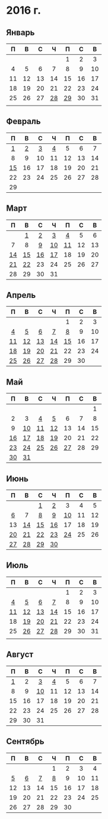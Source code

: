 # 2016 г.
## Январь
|П|В|С|Ч|П|С|В|
|:-:|:-:|:-:|:-:|:-:|:-:|:-:|
| | | | |1|2|3|
|4|5|6|7|8|9|10|
|11|12|13|14|15|16|17|
|18|19|20|21|22|23|24|
|25|26|27|[28](2016.01.28.md)|[29](2016.01.29.md)|30|31|
| | | | | | | |
## Февраль
|П|В|С|Ч|П|С|В|
|:-:|:-:|:-:|:-:|:-:|:-:|:-:|
|[1](2016.02.01.md)|[2](2016.02.02.md)|[3](2016.02.03.md)|[4](2016.02.04.md)|5|6|7|
|8|9|10|11|12|13|14|
|[15](2016.02.15.md)|16|17|18|19|20|21|
|22|23|24|25|26|27|28|
|29| | | | | | |
## Март
|П|В|С|Ч|П|С|В|
|:-:|:-:|:-:|:-:|:-:|:-:|:-:|
| |[1](2016.03.01.md)|[2](2016.03.02.md)|[3](2016.03.03.md)|[4](2016.03.04.md)|5|6|
|7|8|[9](2016.03.09.md)|[10](2016.03.10.md)|[11](2016.03.11.md)|12|13|
|[14](2016.03.14.md)|[15](2016.03.15.md)|[16](2016.03.16.md)|[17](2016.03.17.md)|18|19|20|
|[21](2016.03.21.md)|[22](2016.03.22.md)|23|24|25|26|27|
|28|29|30|31| | | |
## Апрель
|П|В|С|Ч|П|С|В|
|:-:|:-:|:-:|:-:|:-:|:-:|:-:|
| | | | |1|2|3|
|[4](2016.04.04.md)|[5](2016.04.05.md)|[6](2016.04.06.md)|[7](2016.04.07.md)|[8](2016.04.08.md)|9|10|
|[11](2016.04.11.md)|[12](2016.04.12.md)|[13](2016.04.13.md)|[14](2016.04.14.md)|[15](2016.04.15.md)|16|17|
|[18](2016.04.18.md)|[19](2016.04.19.md)|[20](2016.04.20.md)|[21](2016.04.21.md)|22|23|24|
|[25](2016.04.25.md)|[26](2016.04.26.md)|[27](2016.04.27.md)|[28](2016.04.28.md)|29|30| |
## Май
|П|В|С|Ч|П|С|В|
|:-:|:-:|:-:|:-:|:-:|:-:|:-:|
| | | | | | |1|
|2|3|[4](2016.05.04.md)|[5](2016.05.05.md)|6|7|8|
|9|[10](2016.05.10.md)|[11](2016.05.11.md)|[12](2016.05.12.md)|13|14|15|
|[16](2016.05.16.md)|[17](2016.05.17.md)|[18](2016.05.18.md)|[19](2016.05.19.md)|20|21|22|
|[23](2016.05.23.md)|[24](2016.05.24.md)|[25](2016.05.25.md)|[26](2016.05.26.md)|[27](2016.05.27.md)|28|29|
|[30](2016.05.30.md)|[31](2016.05.31.md)| | | | | |
## Июнь
|П|В|С|Ч|П|С|В|
|:-:|:-:|:-:|:-:|:-:|:-:|:-:|
| | |[1](2016.06.01.md)|[2](2016.06.02.md)|3|4|5|
|[6](2016.06.06.md)|7|[8](2016.06.08.md)|[9](2016.06.09.md)|[10](2016.06.10.md)|11|12|
|13|[14](2016.06.14.md)|[15](2016.06.15.md)|[16](2016.06.16.md)|17|18|19|
|[20](2016.06.20.md)|[21](2016.06.21.md)|[22](2016.06.22.md)|[23](2016.06.23.md)|[24](2016.06.24.md)|25|26|
|[27](2016.06.27.md)|[28](2016.06.28.md)|[29](2016.06.29.md)|[30](2016.06.30.md)| | | |
## Июль
|П|В|С|Ч|П|С|В|
|:-:|:-:|:-:|:-:|:-:|:-:|:-:|
| | | | |1|2|3|
|[4](2016.07.04.md)|[5](2016.07.05.md)|[6](2016.07.06.md)|[7](2016.07.07.md)|8|9|10|
|[11](2016.07.11.md)|[12](2016.07.12.md)|[13](2016.07.13.md)|[14](2016.07.14.md)|15|16|17|
|18|[19](2016.07.19.md)|[20](2016.07.20.md)|[21](2016.07.21.md)|22|23|24|
|25|[26](2016.07.26.md)|[27](2016.07.27.md)|[28](2016.07.28.md)|29|30|31|
| | | | | | | |
## Август
|П|В|С|Ч|П|С|В|
|:-:|:-:|:-:|:-:|:-:|:-:|:-:|
|[1](2016.08.01.md)|2|[3](2016.08.03.md)|[4](2016.08.04.md)|5|6|7|
|8|9|[10](2016.08.10.md)|11|12|13|14|
|15|16|17|18|19|20|21|
|22|23|24|25|26|27|28|
|29|30|31| | | | |
## Сентябрь
|П|В|С|Ч|П|С|В|
|:-:|:-:|:-:|:-:|:-:|:-:|:-:|
| | | |1|2|3|4|
|[5](2016.09.05.md)|[6](2016.09.06.md)|[7](2016.09.07.md)|[8](2016.09.08.md)|9|10|11|
|12|13|14|15|16|17|18|
|19|20|21|22|23|24|25|
|26|27|28|29|30| | |
